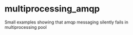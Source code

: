 multiprocessing_amqp
====================

Small examples showing that amqp messaging silently fails in multiprocessing pool